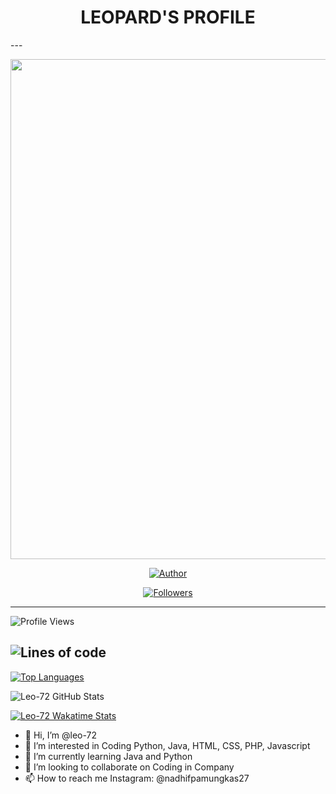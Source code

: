 <h1 align="center">LEOPARD'S PROFILE</h1>
---
<p align="center">
  <img src="https://github.com/leo-72/leo-72/blob/main/media/Nero2.jpg" width=800 height=800/>
</p>

<p align="center">
<a href="https://github.com/leo-72"><img title="Author" src="https://img.shields.io/badge/Github-Leopard-red.svg?style=for-the-badge&logo=github"></a>
</p>

<p align="center">
<a href="https://github.com/leo-72/followers"><img title="Followers" src="https://img.shields.io/github/followers/leo-72?color=blue&style=flat-square"></a>
</p>

---
![Profile Views](http://img.shields.io/badge/Profile%20Views-269-blue)

![Lines of code](https://img.shields.io/badge/I%27ve%20Written-497607%20lines%20of%20code-blue)
---

[![Top Languages](https://github-readme-stats.vercel.app/api/top-langs/?username=leo-72&layout=compact)](https://github.com/anuraghazra/github-readme-stats)

![Leo-72 GitHub Stats](https://github-readme-stats.vercel.app/api?username=leo-72&show_icons=true&theme=dracula)

[![Leo-72 Wakatime Stats](https://github-readme-stats.vercel.app/api/wakatime?username=willianrod)](https://github.com/anuraghazra/github-readme-stats)

- 👋 Hi, I’m @leo-72
- 👀 I’m interested in Coding Python, Java, HTML, CSS, PHP, Javascript
- 🌱 I’m currently learning Java and Python
- 💞️ I’m looking to collaborate on Coding in Company
- 📫 How to reach me Instagram: @nadhifpamungkas27
